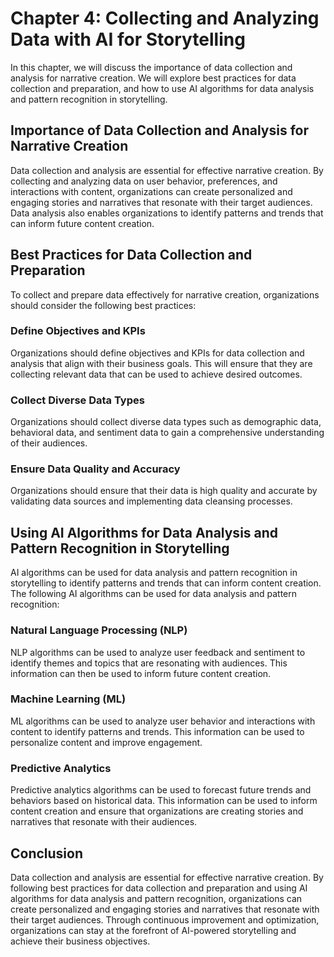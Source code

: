 Chapter 4: Collecting and Analyzing Data with AI for Storytelling
=================================================================

In this chapter, we will discuss the importance of data collection and analysis for narrative creation. We will explore best practices for data collection and preparation, and how to use AI algorithms for data analysis and pattern recognition in storytelling.

Importance of Data Collection and Analysis for Narrative Creation
-----------------------------------------------------------------

Data collection and analysis are essential for effective narrative creation. By collecting and analyzing data on user behavior, preferences, and interactions with content, organizations can create personalized and engaging stories and narratives that resonate with their target audiences. Data analysis also enables organizations to identify patterns and trends that can inform future content creation.

Best Practices for Data Collection and Preparation
--------------------------------------------------

To collect and prepare data effectively for narrative creation, organizations should consider the following best practices:

### Define Objectives and KPIs

Organizations should define objectives and KPIs for data collection and analysis that align with their business goals. This will ensure that they are collecting relevant data that can be used to achieve desired outcomes.

### Collect Diverse Data Types

Organizations should collect diverse data types such as demographic data, behavioral data, and sentiment data to gain a comprehensive understanding of their audiences.

### Ensure Data Quality and Accuracy

Organizations should ensure that their data is high quality and accurate by validating data sources and implementing data cleansing processes.

Using AI Algorithms for Data Analysis and Pattern Recognition in Storytelling
-----------------------------------------------------------------------------

AI algorithms can be used for data analysis and pattern recognition in storytelling to identify patterns and trends that can inform content creation. The following AI algorithms can be used for data analysis and pattern recognition:

### Natural Language Processing (NLP)

NLP algorithms can be used to analyze user feedback and sentiment to identify themes and topics that are resonating with audiences. This information can then be used to inform future content creation.

### Machine Learning (ML)

ML algorithms can be used to analyze user behavior and interactions with content to identify patterns and trends. This information can be used to personalize content and improve engagement.

### Predictive Analytics

Predictive analytics algorithms can be used to forecast future trends and behaviors based on historical data. This information can be used to inform content creation and ensure that organizations are creating stories and narratives that resonate with their audiences.

Conclusion
----------

Data collection and analysis are essential for effective narrative creation. By following best practices for data collection and preparation and using AI algorithms for data analysis and pattern recognition, organizations can create personalized and engaging stories and narratives that resonate with their target audiences. Through continuous improvement and optimization, organizations can stay at the forefront of AI-powered storytelling and achieve their business objectives.

